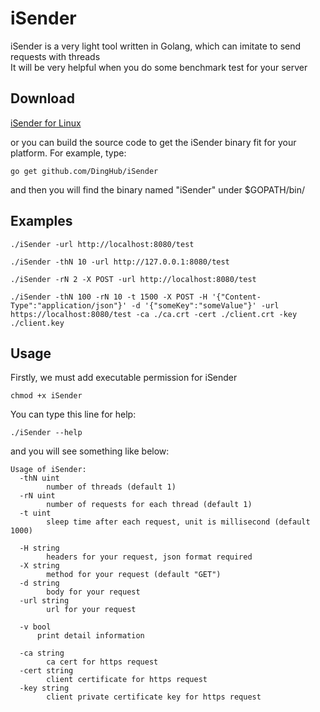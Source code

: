 # iSender
iSender is a very light tool written in Golang, which can imitate to send requests with threads<br>
It will be very helpful when you do some benchmark test for your server

## Download
[iSender for Linux](./bin/linux/iSender)<br>

or you can build the source code to get the iSender binary fit for your platform. For example, type:
```
go get github.com/DingHub/iSender
```
and then you will find the binary named "iSender" under $GOPATH/bin/

## Examples
```
./iSender -url http://localhost:8080/test
```
```
./iSender -thN 10 -url http://127.0.0.1:8080/test
```
```
./iSender -rN 2 -X POST -url http://localhost:8080/test
```
```
./iSender -thN 100 -rN 10 -t 1500 -X POST -H '{"Content-Type":"application/json"}' -d '{"someKey":"someValue"}' -url https://localhost:8080/test -ca ./ca.crt -cert ./client.crt -key ./client.key
```

## Usage
Firstly, we must add executable permission for iSender
```
chmod +x iSender
```
You can type this line for help:
```
./iSender --help
```
and you will see something like below:
```
Usage of iSender:
  -thN uint
     	number of threads (default 1)
  -rN uint
    	number of requests for each thread (default 1)
  -t uint
    	sleep time after each request, unit is millisecond (default 1000)

  -H string
    	headers for your request, json format required
  -X string
    	method for your request (default "GET")
  -d string
    	body for your request
  -url string
    	url for your request

  -v bool
      print detail information
      
  -ca string
    	ca cert for https request
  -cert string
    	client certificate for https request
  -key string
    	client private certificate key for https request
```
